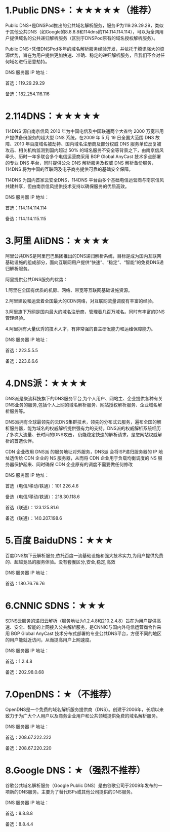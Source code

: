 # 1.Public DNS+：★★★★★（推荐）

Public DNS+是DNSPod推出的公共域名解析服务，服务IP为119.29.29.29，类似于其他公共DNS（如Google的8.8.8.8和114dns的114.114.114.114），可以为全网用户提供域名的公共递归解析服务（区别于DNSPod原有的域名授权解析服务）。

Public DNS+凭借DNSPod多年的域名解析服务经验开发，并依托于腾讯强大的资源优势，旨在为用户提供更加快速、准确、稳定的递归解析服务，且我们不会对任何域名进行恶意劫持。

DNS 服务器 IP 地址：

首选：119.29.29.29

备选：182.254.116.116

# 2.114DNS：★★★★★

114DNS 源自南京信风 2010 年为中国电信及中国联通两个大省约 2000 万宽带用户提供备份服务的超大型 DNS 系统，在2009 年 5 月 19 日全国大范围 DNS 故障、2010 年百度域名被劫持、国内域名注册商及部分权威 DNS 服务单位反复被攻击、相关机构监测到国内超过 50% 的域名服务不安全等背景之下，由南京信风牵头、历时一年多联合多个电信运营商采用 BGP Global AnyCast 技术多点部署的专业 DNS 平台，同时提供公众 DNS 解析服务及权威 DNS 解析备份服务，114DNS 将为中国的互联网及电子商务提供可靠的基础安全保障。

114DNS 为国内首家云安全DNS，114DNS 平台由多个基础电信运营商与南京信风共建共享，但由南京信风提供技术支持以确保服务的优质高效。

DNS 服务器 IP 地址：

首选：114.114.114.114

备选：114.114.115.115

# 3.阿里 AliDNS：★★★★

阿里公共DNS是阿里巴巴集团推出的DNS递归解析系统，目标是成为国内互联网基础设施的组成部分，面向互联网用户提供“快速”、“稳定”、“智能”的免费DNS递归解析服务。

阿里提供公共DNS服务的优势：

1.阿里在全国有优质的机房、网络、带宽等互联网基础设施资源。

2.阿里建设和运营着全国最大的CDN网络，对互联网流量调度有丰富的经验。

3.阿里旗下万网是国内最大的域名注册商，管理着几百万域名。同时有丰富的DNS管理经验。

4.阿里拥有大量优秀的技术人才，有非常强的自主研发能力和运维保障能力。

DNS 服务器 IP 地址：

首选：223.5.5.5

备选：223.6.6.6

# 4.DNS派：★★★★

DNS派是聚流科技旗下的DNS服务平台,为个人用户、网站主、企业提供各种有关DNS业务的服务,包括个人上网的域名解析服务、网站授权解析服务、企业域名解析服务等。

DNS派拥有全球最领先的云DNS集群技术，领先的分布式云服务，遍布全国的解析服务器，能为域名的权威解析提供强有力的支持。DNS派的权威解析系统经历了多次大流量、长时间的DNS攻击， 仍能稳定快速的解析请求，是您网站权威解析的首选伙伴。

CDN 企业改用 DNS派 的服务地址对外服务，DNS派 会将ISP递归服务器的 IP 地址透传给 CDN 企业的 NS 服务器，从而将 CDN 企业用于负载均衡调度的 NS 服务器保护起来、同时确保 CDN 企业原有的调度不需要做任何修改

DNS 服务器 IP 地址：

首选（电信/移动/铁通）：101.226.4.6

备选（电信/移动/铁通）：218.30.118.6

首选（联通）：123.125.81.6

备选（联通）：140.207.198.6


# 5.百度 BaiduDNS：★★★

百度DNS旗下云解析服务,依托百度一流基础设施和强大技术实力,为用户提供免费的、超越竞品的服务体验。没有套餐区分,安全,稳定,高效

DNS 服务器 IP 地址：

首选：180.76.76.76


# 6.CNNIC SDNS：★★★

SDNS云服务的递归云解析（服务地址为1.2.4.8和210.2.4.8）旨在为用户提供高速、安全、智能的上网接入公共解析服务，是CNNIC与国内外电信运营商合作采用 BGP Global AnyCast 技术分布式部署的专业公共DNS平台，方便不同的地区的用户能就近访问，从而提高用户上网速度。

DNS 服务器 IP 地址：

首选：1.2.4.8

备选：202.98.0.68


# 7.OpenDNS：★（不推荐）

OpenDNS是一个免费的域名解析服务提供商（DNS）。创建于2006年，长期以来致力于为广大个人用户以及商务企业用户和公共领域提供免费的域名解析服务。

DNS 服务器 IP 地址：

首选：208.67.222.222

备选：208.67.220.220


# 8.Google DNS：★（强烈不推荐）

谷歌公共域名解析服务（Google Public DNS）是由谷歌公司于2009年发布的一项新的DNS服务。主要为了替代ISPs或其他公司提供的DNS服务。

DNS 服务器 IP 地址：

首选：8.8.8.8

备选：8.8.4.4
